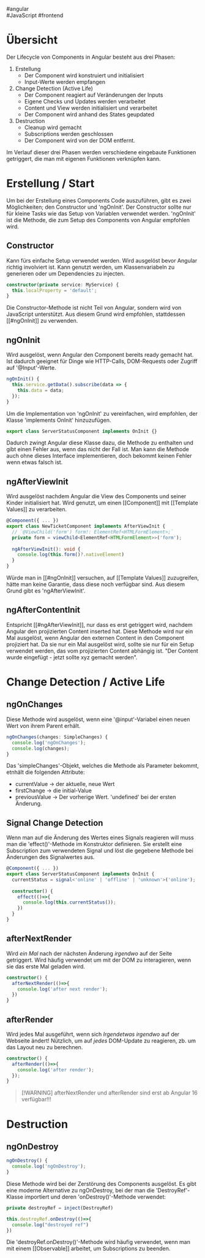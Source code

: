 #angular  
#JavaScript 
#frontend 
# Übersicht
Der Lifecycle von Components in Angular besteht aus drei Phasen:

1. Erstellung
	- Der Component wird konstruiert und initialisiert
	- Input-Werte werden empfangen
2. Change Detection (Active Life)
	- Der Component reagiert auf Veränderungen der Inputs
	- Eigene Checks und Updates werden verarbeitet
	- Content und View werden initialisiert und verarbeitet
	- Der Component wird anhand des States geupdated
3. Destruction
	- Cleanup wird gemacht
	- Subscriptions werden geschlossen
	- Der Component wird von der DOM entfernt.

Im Verlauf dieser drei Phasen werden verschiedene eingebaute Funktionen getriggert, die man mit eigenen Funktionen verknüpfen kann.
# Erstellung / Start
Um bei der Erstellung eines Components Code auszuführen, gibt es zwei Möglichkeiten; den Constructor und 'ngOnInit'.
Der Constructor sollte nur für kleine Tasks wie das Setup von Variablen verwendet werden. 'ngOnInit' ist die Methode, die zum Setup des Components von Angular empfohlen wird.
## Constructor
Kann fürs einfache Setup verwendet werden. Wird ausgelöst bevor Angular richtig involviert ist. Kann genutzt werden, um Klassenvariabeln zu generieren oder um Dependencies zu injecten.
```TypeScript
constructor(private service: MyService) {
  this.localProperty = 'default';
}
```
Die Constructor-Methode ist nicht Teil von Angular, sondern wird von JavaScript unterstützt. Aus diesem Grund wird empfohlen, stattdessen [[#ngOnInit]] zu verwenden.
## ngOnInit
Wird ausgelöst, wenn Angular den Component bereits ready gemacht hat. Ist dadurch geeignet für Dinge wie HTTP-Calls, DOM-Requests oder Zugriff auf '@Input'-Werte.
```TypeScript
ngOnInit() {
  this.service.getData().subscribe(data => {
    this.data = data;
  });
}
```
Um die Implementation von 'ngOnInit' zu vereinfachen, wird empfohlen, der Klasse 'implements OnInit' hinzuzufügen.
```TypeScript
export class ServerStatusComponent implements OnInit {}
```
Dadurch zwingt Angular diese Klasse dazu, die Methode zu enthalten und gibt einen Fehler aus, wenn das nicht der Fall ist. Man kann die Methode auch ohne dieses Interface implementieren, doch bekommt keinen Fehler wenn etwas falsch ist.
## ngAfterViewInit
Wird ausgelöst nachdem Angular die View des Components und seiner Kinder initialisiert hat. Wird genutzt, um einen [[Component]] mit [[Template Values]] zu verarbeiten.
```TypeScript
@Component({ ... })  
export class NewTicketComponent implements AfterViewInit {  
  // `@ViewChild('form') form!: ElementRef<HTMLFormElement>;`
  private form = viewChild<ElementRef<HTMLFormElement>>('form');  
  
  ngAfterViewInit(): void {  
    console.log(this.form()?.nativeElement)  
  } 
}
```
Würde man in [[#ngOnInit]] versuchen, auf [[Template Values]] zuzugreifen, hätte man keine Garantie, dass diese noch verfügbar sind. Aus diesem Grund gibt es 'ngAfterViewInit'.
## ngAfterContentInit
Entspricht [[#ngAfterViewInit]], nur dass es erst getriggert wird, nachdem Angular den projizierten Content inserted hat.
Diese Methode wird nur ein Mal ausgelöst, wenn Angular den externen Content in den Component projiziert hat. 
Da sie nur ein Mal ausgelöst wird, sollte sie nur für ein Setup verwendet werden, das vom projizierten Content abhängig ist.
"Der Content wurde eingefügt - jetzt sollte xyz gemacht werden".

# Change  Detection / Active Life
## ngOnChanges
Diese Methode wird ausgelöst, wenn eine '@input'-Variabel einen neuen Wert von ihrem Parent erhält. 
```TypeScript
ngOnChanges(changes: SimpleChanges) {  
  console.log('ngOnChanges');  
  console.log(changes);  
}
```
Das 'simpleChanges'-Objekt, welches die Methode als Parameter bekommt, etnhält die folgenden Attribute:
- currentValue -> der aktuelle, neue Wert
- firstChange -> die initial-Value
- previousValue -> Der vorherige Wert. 'undefined' bei der ersten Änderung.
## Signal Change Detection
Wenn man auf die Änderung des Wertes eines Signals reagieren will muss man die 'effect()'-Methode im Konstruktor definieren. Sie erstellt eine Subscription zum verwendeten Signal und löst die gegebene Methode bei Änderungen des Signalwertes aus.
```TypeScript
@Component({ ... })  
export class ServerStatusComponent implements OnInit {  
  currentStatus = signal<'online' | 'offline' | 'unknown'>('online');  
 
  constructor() {  
    effect(()=>{  
      console.log(this.currentStatus());  
    })  
  }    
}
```
## afterNextRender
Wird _ein Mal_ nach der nächsten Änderung _irgendwo_ auf der Seite getriggert. Wird häufig verwendet um mit der DOM zu interagieren, wenn sie das erste Mal geladen wird.
```TypeScript
constructor() {  
  afterNextRender(()=>{  
    console.log('after next render');  
  })  
}
```
## afterRender
Wird jedes Mal ausgeführt, wenn sich _Irgendetwas irgendwo_ auf der Webseite ändert! Nützlich, um auf _jedes_ DOM-Update zu reagieren, zb. um das Layout neu zu berechnen.
```Typescript
constructor() {  
  afterRender(()=>{  
    console.log('after render');  
  });  
}
```
> [!WARNING] afterNextRender und afterRender sind erst ab Angular 16 verfügbar!!! 

# Destruction
## ngOnDestroy
```TypeScript
ngOnDestroy() {  
  console.log('ngOnDestroy');  
}
```
Diese Methode wird bei der Zerstörung des Components ausgelöst. Es gibt eine moderne Alternative zu ngOnDestroy, bei der man die 'DestroyRef'-Klasse importiert und deren 'onDestroy()'-Methode verwendet:
```TypeScript
private destroyRef = inject(DestroyRef)  

this.destroyRef.onDestroy(()=>{
  console.log("destroyed ref")
})
```
Die 'destroyRef.onDestroy()'-Methode wird häufig verwendet, wenn man mit einem [[Observable]] arbeitet, um Subscriptions zu beenden.

